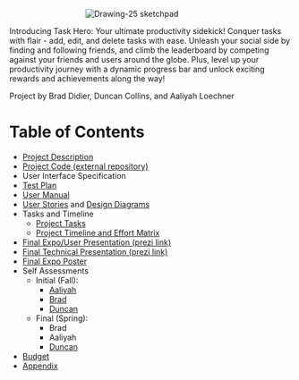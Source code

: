 &emsp;&emsp; &emsp; &emsp; &emsp; &emsp;&emsp; &emsp;     ![Drawing-25 sketchpad](https://github.com/Deegee13244/Senior-Design/assets/75388877/ee82847d-f942-4858-82b2-74589abf86db)

Introducing Task Hero: Your ultimate productivity sidekick! Conquer tasks with flair - add, edit, and delete tasks with ease. Unleash your social side by finding and following friends, and climb the leaderboard by competing against your friends and users around the globe. Plus, level up your productivity journey with a dynamic progress bar and unlock exciting rewards and achievements along the way!

Project by Brad Didier, Duncan Collins, and Aaliyah Loechner

# Table of Contents
* [Project Description](Project-Description.md)
* [Project Code (external repository)](https://github.com/duncan222/TASKHEROAPI)
* User Interface Specification
* [Test Plan](Design-Submissions/Test-Plan.pdf)
* [User Manual](Design-Submissions/User-Docs.md)
* [User Stories](Design-Submissions/UserStories.md) and [Design Diagrams](Design-Submissions/Design-Diagrams.png)
* Tasks and Timeline
  * [Project Tasks](Design-Submissions/TaskList.md)
  * [Project Timeline and Effort Matrix](Design-Submissions/Timeline-Milestones-and-Effort-Matrix.pdf)
* [Final Expo/User Presentation (prezi link)](https://prezi.com/view/WSnXnDEXf5VbXeklmjLc/)
* [Final Technical Presentation (prezi link)](https://prezi.com/view/JscGhY7grohseQZjhgn3/)
* [Final Expo Poster](Task_Hero_Expo_Poster.pdf)
* Self Assessments
  * Initial (Fall):
    * [Aaliyah](Individual-Essay-Assessment/Aaliyah-Loechner-Individual-Essay.pdf)
    * [Brad](Individual-Essay-Assessment/Individual-Essay-Brad.md)
    * [Duncan](Individual-Essay-Assessment/Capstone-Essay.pdf)
  * Final (Spring):
    * Brad
    * Aaliyah
    * [Duncan](Individual-Essay-Assessment/final-assessment-duncan.md)
* [Budget](budget.md)
* [Appendix](Appendix.md)
